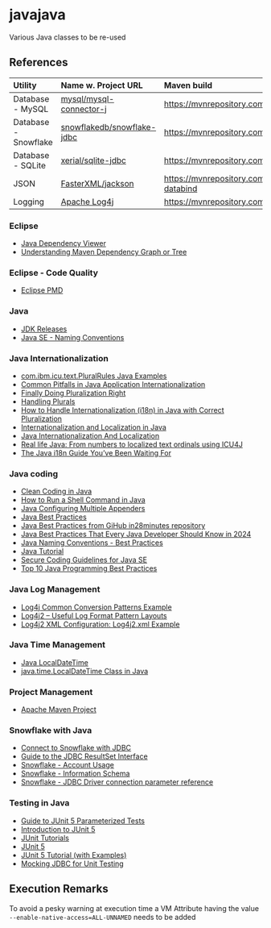 # javajava

Various Java classes to be re-used


## References

| Utility              | Name w. Project URL                                                         | Maven build                                                                    |
|:---------------------|:----------------------------------------------------------------------------|:-------------------------------------------------------------------------------|
| Database - MySQL     | [mysql/mysql-connector-j](https://github.com/mysql/mysql-connector-j)       | https://mvnrepository.com/artifact/com.mysql/mysql-connector-j                 |
| Database - Snowflake | [snowflakedb/snowflake-jdbc](https://github.com/snowflakedb/snowflake-jdbc) | https://mvnrepository.com/artifact/net.snowflake/snowflake-jdbc                |
| Database - SQLite    | [xerial/sqlite-jdbc](https://github.com/xerial/sqlite-jdbc)                 | https://mvnrepository.com/artifact/org.xerial/sqlite-jdbc                      |
| JSON                 | [FasterXML/jackson](https://github.com/FasterXML/jackson)                   | https://mvnrepository.com/artifact/com.fasterxml.jackson.core/jackson-databind |
| Logging              | [Apache Log4j](https://logging.apache.org/log4j/3.x/)                       | https://mvnrepository.com/artifact/org.apache.logging.log4j/log4j-core         |


### Eclipse

* [Java Dependency Viewer](https://marketplace.eclipse.org/content/java-dependency-viewer)
* [Understanding Maven Dependency Graph or Tree](https://www.baeldung.com/maven-dependency-graph)


### Eclipse - Code Quality 

* [Eclipse PMD](https://marketplace.eclipse.org/free-tagging/pmd)


### Java

* [JDK Releases](https://www.java.com/releases/matrix/)
* [Java SE - Naming Conventions](https://www.oracle.com/java/technologies/javase/codeconventions-namingconventions.html)


### Java Internationalization

* [com.ibm.icu.text.PluralRules Java Examples ](https://www.programcreek.com/java-api-examples/index%A3%A9%A4%F2%D2%8A%A4%C4%A4%B1%A4%DE%A4%B7%A4%BF%A1%A3%A5%AA%A5%D6%A5%B8%A5%A7%A5%AF%A5%C8%A4%CE%D3%B0%A4%F2%97%CA%B3%F6%A4%B7%A4%C6%CF%F7%B3%FD%A4%B9%A4%EB%A4%CB%A4%CF%A4%C9%A4%A6%A4%B9%A4%EC%A4%D0%A4%A4%A4%A4%A4%CE%A4%C7%A4%B7%A4%E7%A4%A6%A4%AB%A3%BF%A3%A9%A4%B3%A4%B3%A4%C7%A4%CF%A1%A2%A5%AA%A5%D6%A5%B8%A5%A7%A5%AF%A5%C8%A4%CE%D3%B0%A4%F2%97%CA%B3%F6%A4%B7%A4%C6%CF%F7%B3%FD%A4%B9%A4%EB%B7%BD%B7%A8%A4%CB%A4%C4%A4%A4%A4%C6%D5h%C3%F7%A4%B7%A4%DE%A4%B9%A1%A3%84e%A4%CE%C0%FD%5D%A3%A8http/xaydungtrangtrinoithat.com/thau-xay-dung-tai-binh-thuan/?api=com.ibm.icu.text.PluralRules)
* [Common Pitfalls in Java Application Internationalization](https://javanexus.com/blog/common-pitfalls-java-internationalization)
* [Finally Doing Pluralization Right](https://medium.com/expedia-group-tech/finally-doing-pluralization-right-948e2e9d40bb)
* [Handling Plurals](https://docs.oracle.com/javase/tutorial/i18n/format/choiceFormat.html)
* [How to Handle Internationalization (i18n) in Java with Correct Pluralization](https://codingtechroom.com/question/understanding-java-internationalization-i18n-with-proper-pluralization)
* [Internationalization and Localization in Java](https://www.baeldung.com/java-8-localization)
* [Java Internationalization And Localization](https://peerdh.com/blogs/programming-insights/java-internationalization-and-localization)
* [Real life Java: From numbers to localized text ordinals using ICU4J](https://medium.com/@d.lopez.j/real-life-java-from-numbers-to-localized-text-ordinals-using-icu4j-f8146d64b0fd)
* [The Java i18n Guide You’ve Been Waiting For](https://phrase.com/blog/posts/java-i18n-guide/)


### Java coding

* [Clean Coding in Java](https://www.baeldung.com/java-clean-code)
* [How to Run a Shell Command in Java](https://www.baeldung.com/run-shell-command-in-java)
* [Java Configuring Multiple Appenders](https://howtodoinjava.com/log4j2/log4j2-xml-configuration-example/#5-the-log4j2xml-file-location)
* [Java Best Practices](https://blog.jetbrains.com/idea/2024/02/java-best-practices/)
* [Java Best Practices from GiHub in28minutes repository](https://github.com/in28minutes/java-best-practices)
* [Java Best Practices That Every Java Developer Should Know in 2024](https://medium.com/@learnwithakshay/java-best-practices-that-every-java-developer-should-know-in-2024-ea84bc0b0fec)
* [Java Naming Conventions - Best Practices](https://www.javaguides.net/2018/08/java-standard-naming-conventions.html)
* [Java Tutorial](https://howtodoinjava.com/java/basics/java-tutorial/)
* [Secure Coding Guidelines for Java SE](https://www.oracle.com/java/technologies/javase/seccodeguide.html)
* [Top 10 Java Programming Best Practices](https://www.geeksforgeeks.org/java-best-practices/)


### Java Log Management

* [Log4j Common Conversion Patterns Example](https://www.codejava.net/coding/common-conversion-patterns-for-log4js-patternlayout)
* [Log4j2 – Useful Log Format Pattern Layouts](https://howtodoinjava.com/log4j2/useful-conversion-pattern-examples/)
* [Log4j2 XML Configuration: Log4j2.xml Example](https://howtodoinjava.com/log4j2/log4j2-xml-configuration-example/)


### Java Time Management

* [Java LocalDateTime](https://howtodoinjava.com/java/date-time/java-localdatetime-class/)
* [java.time.LocalDateTime Class in Java](https://www.geeksforgeeks.org/java-time-localdatetime-class-in-java/)


### Project Management

* [Apache Maven Project](https://maven.apache.org/)


### Snowflake with Java

* [Connect to Snowflake with JDBC](https://www.snowflake.com/en/blog/ability-to-connect-to-snowflake-with-jdbc/)
* [Guide to the JDBC ResultSet Interface](https://www.baeldung.com/jdbc-resultset)
* [Snowflake - Account Usage](https://docs.snowflake.com/en/sql-reference/account-usage)
* [Snowflake - Information Schema](https://docs.snowflake.com/en/sql-reference/info-schema)
* [Snowflake - JDBC Driver connection parameter reference](https://docs.snowflake.com/en/developer-guide/jdbc/jdbc-parameters)


### Testing in Java

* [Guide to JUnit 5 Parameterized Tests](https://www.baeldung.com/parameterized-tests-junit-5)
* [Introduction to JUnit 5](https://www.geeksforgeeks.org/introduction-to-junit-5/)
* [JUnit Tutorials](https://howtodoinjava.com/junit5/junit/)
* [JUnit 5](https://junit.org/junit5/)
* [JUnit 5 Tutorial (with Examples)](https://howtodoinjava.com/junit-5-tutorial/)
* [Mocking JDBC for Unit Testing](https://www.baeldung.com/mocking-jdbc-unit-testing)


## Execution Remarks

To avoid a pesky warning at execution time a VM Attribute having the value `--enable-native-access=ALL-UNNAMED` needs to be added

